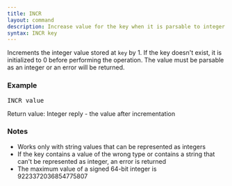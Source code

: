 ```yaml
---
title: INCR
layout: command
description: Increase value for the key when it is parsable to integer
syntax: INCR key
---
```

Increments the integer value stored at `key` by 1. If the key doesn't exist, it is initialized to 0 before performing the operation. The value must be parsable as an integer or an error will be returned.

### Example
<div class="command-example">
<pre>
INCR value
</pre>
</div>


Return value: Integer reply - the value after incrementation

### Notes
- Works only with string values that can be represented as integers
- If the key contains a value of the wrong type or contains a string that can't be represented as integer, an error is returned
- The maximum value of a signed 64-bit integer is 9223372036854775807